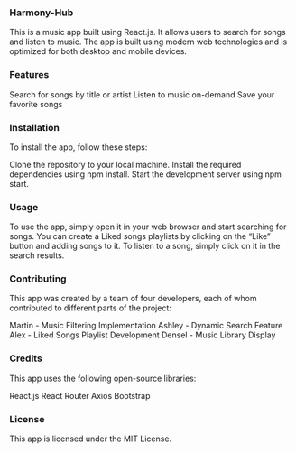 ### Harmony-Hub 
This is a music app built using React.js. It allows users to search for songs and listen to music. The app is built using modern web technologies and is optimized for both desktop and mobile devices.


### Features
Search for songs by title or artist
Listen to music on-demand
Save your favorite songs 


### Installation
To install the app, follow these steps:

Clone the repository to your local machine.
Install the required dependencies using npm install.
Start the development server using npm start.


### Usage
To use the app, simply open it in your web browser and start searching for songs. You can create a Liked songs playlists by clicking on the “Like” button and adding songs to it. To listen to a song, simply click on it in the search results.


### Contributing
This app was created by a team of four developers, each of whom contributed to different parts of the project:

Martin - Music Filtering Implementation
Ashley - Dynamic Search Feature
Alex - Liked Songs Playlist Development
Densel - Music Library Display


### Credits
This app uses the following open-source libraries:

React.js
React Router
Axios
Bootstrap


### License
This app is licensed under the MIT License.
